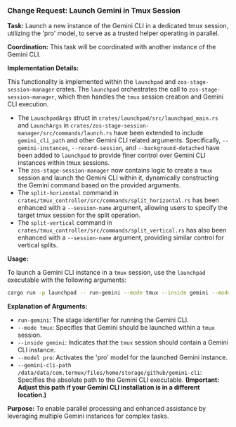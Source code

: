 ### Change Request: Launch Gemini in Tmux Session

**Task:** Launch a new instance of the Gemini CLI in a dedicated tmux session, utilizing the 'pro' model, to serve as a trusted helper operating in parallel.

**Coordination:** This task will be coordinated with another instance of the Gemini CLI.

**Implementation Details:**

This functionality is implemented within the `launchpad` and `zos-stage-session-manager` crates. The `launchpad` orchestrates the call to `zos-stage-session-manager`, which then handles the `tmux` session creation and Gemini CLI execution.

- The `LaunchpadArgs` struct in `crates/launchpad/src/launchpad_main.rs` and `LaunchArgs` in `crates/zos-stage-session-manager/src/commands/launch.rs` have been extended to include `gemini_cli_path` and other Gemini CLI related arguments. Specifically, `--gemini-instances`, `--record-session`, and `--background-detached` have been added to `launchpad` to provide finer control over Gemini CLI instances within tmux sessions.
- The `zos-stage-session-manager` now contains logic to create a `tmux` session and launch the Gemini CLI within it, dynamically constructing the Gemini command based on the provided arguments.
- The `split-horizontal` command in `crates/tmux_controller/src/commands/split_horizontal.rs` has been enhanced with a `--session-name` argument, allowing users to specify the target tmux session for the split operation.
- The `split-vertical` command in `crates/tmux_controller/src/commands/split_vertical.rs` has also been enhanced with a `--session-name` argument, providing similar control for vertical splits.

**Usage:**

To launch a Gemini CLI instance in a `tmux` session, use the `launchpad` executable with the following arguments:

```bash
cargo run -p launchpad -- run-gemini --mode tmux --inside gemini --model pro --gemini-cli-path /data/data/com.termux/files/home/storage/github/gemini-cli
```

**Explanation of Arguments:**

*   `run-gemini`: The stage identifier for running the Gemini CLI.
*   `--mode tmux`: Specifies that Gemini should be launched within a `tmux` session.
*   `--inside gemini`: Indicates that the `tmux` session should contain a Gemini CLI instance.
*   `--model pro`: Activates the 'pro' model for the launched Gemini instance.
*   `--gemini-cli-path /data/data/com.termux/files/home/storage/github/gemini-cli`: Specifies the absolute path to the Gemini CLI executable. **(Important: Adjust this path if your Gemini CLI installation is in a different location.)**

**Purpose:** To enable parallel processing and enhanced assistance by leveraging multiple Gemini instances for complex tasks.
